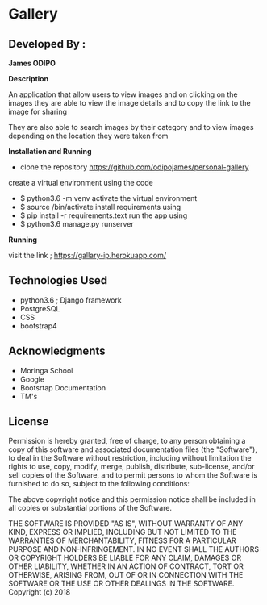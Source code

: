 # Gallery

## Developed By :

**James ODIPO**

**Description**

An application that allow users to view images and on clicking on the images they are able to view the image details and to copy the link to the image for sharing

They are also able to search images by their category and to view images depending on the location they were taken from

**Installation and Running**
* clone the repository https://github.com/odipojames/personal-gallery

create a virtual environment using the code
* $ python3.6 -m venv <name of your environment>
activate the virtual environment
* $ source <name of your environment>/bin/activate
install requirements using
* $ pip install -r requirements.text
run the app using
* $ python3.6 manage.py runserver


**Running**

visit the link ; https://gallary-ip.herokuapp.com/

## Technologies Used
* python3.6 ; Django framework
* PostgreSQL
* CSS
* bootstrap4

## Acknowledgments
* Moringa School
* Google
* Bootsrtap Documentation
* TM's


## License
Permission is hereby granted, free of charge, to any person obtaining a copy of this software and associated documentation files (the "Software"), to deal in the Software without restriction, including without limitation the rights to use, copy, modify, merge, publish, distribute, sub-license, and/or sell copies of the Software, and to permit persons to whom the Software is furnished to do so, subject to the following conditions:

The above copyright notice and this permission notice shall be included in all copies or substantial portions of the Software.

THE SOFTWARE IS PROVIDED "AS IS", WITHOUT WARRANTY OF ANY KIND, EXPRESS OR IMPLIED, INCLUDING BUT NOT LIMITED TO THE WARRANTIES OF MERCHANTABILITY, FITNESS FOR A PARTICULAR PURPOSE AND NON-INFRINGEMENT. IN NO EVENT SHALL THE AUTHORS OR COPYRIGHT HOLDERS BE LIABLE FOR ANY CLAIM, DAMAGES OR OTHER LIABILITY, WHETHER IN AN ACTION OF CONTRACT, TORT OR OTHERWISE, ARISING FROM, OUT OF OR IN CONNECTION WITH THE SOFTWARE OR THE USE OR OTHER DEALINGS IN THE SOFTWARE. Copyright (c) 2018
